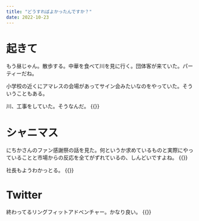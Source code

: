 ```yaml
---
title: "どうすればよかったんですか？"
date: 2022-10-23
---
```


# 起きて
もう昼じゃん。散歩する。中華を食べて川を見に行く。団体客が来ていた。パーティーだね。

小学校の近くにアマレスの会場があってサイン会みたいなのをやっていた。そういうこともある。

川、工事をしていた。そうなんだ。
{{<tweet user="dango_bot" id="1584145138284396544">}}



# シャニマス
にちかさんのファン感謝祭の話を見た。何というか求めているものと実際にやっていることと市場からの反応を全てがずれているの、しんどいですよね。
{{<tweet user="dango_bot" id="1584180734427729922">}}

社長もようわかっとる。
{{<tweet user="dango_bot" id="1584181211366182912">}}

# Twitter
終わってるリングフィットアドベンチャー。かなり良い。
{{<tweet user="dango_bot" id="1584189167830867968">}}